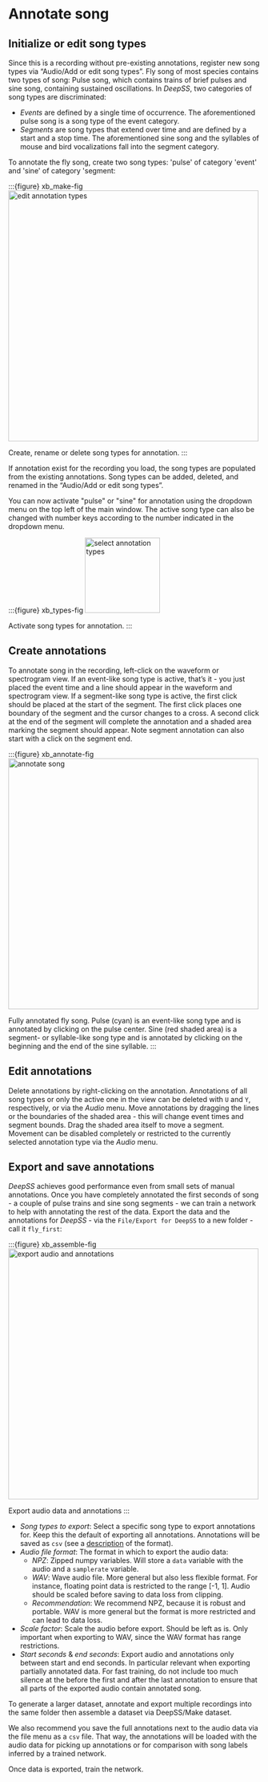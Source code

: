 # Annotate song

## Initialize or edit song types
Since this is a recording without pre-existing annotations, register new song types via “Audio/Add or edit song types”. Fly song of most species contains two types of song: Pulse song, which contains trains of brief pulses and sine song, containing sustained oscillations. In _DeepSS_, two categories of song types are discriminated:
- _Events_ are defined by a single time of occurrence. The aforementioned pulse song is a song type of the event category.
- _Segments_ are song types that extend over time and are defined by a start and a stop time. The aforementioned sine song and the syllables of mouse and bird vocalizations fall into the segment category.

To annotate the fly song, create two song types: 'pulse' of category 'event' and 'sine' of category 'segment:

:::{figure} xb_make-fig
<img src="/images/xb_make.png" alt="edit annotation types" height="500px">

Create, rename or delete song types for annotation.
:::

If annotation exist for the recording you load, the song types are populated from the existing annotations. Song types can be added, deleted, and renamed in the “Audio/Add or edit song types”.

You can now activate "pulse" or "sine" for annotation using the dropdown menu on the top left of the main window. The active song type can also be changed with number keys according to the number indicated in the dropdown menu.

:::{figure} xb_types-fig
<img src="/images/xb_types.png" alt="select annotation types" height="150px">

Activate song types for annotation.
:::


## Create annotations
To annotate song in the recording, left-click on the waveform or spectrogram view. If an event-like song type is active, that’s it - you just placed the event time and a line should appear in the waveform and spectrogram view. If a segment-like song type is active, the first click should be placed at the start of the segment. The first click places one boundary of the segment and the cursor changes to a cross. A second click at the end of the segment will complete the annotation and a shaded area marking the segment should appear. Note segment annotation can also start with a click on the segment end.


:::{figure} xb_annotate-fig
<img src="/images/xb_annotate.png" alt="annotate song" height="500px">

Fully annotated fly song. Pulse (cyan) is an event-like song type and is annotated by clicking on the pulse center. Sine (red shaded area) is a segment- or syllable-like song type and is annotated by clicking on the beginning and the end of the sine syllable.
:::

## Edit annotations
Delete annotations by right-clicking on the annotation. Annotations of all song types or only the active one in the view can be deleted with `U` and `Y`, respectively, or via the _Audio_ menu. Move annotations by dragging the lines or the boundaries of the shaded area - this will change event times and segment bounds. Drag the shaded area itself to move a segment. Movement can be disabled completely or restricted to the currently selected annotation type via the _Audio_ menu.

<!--  -->

## Export and save annotations
_DeepSS_ achieves good performance even from small sets of manual annotations. Once you have completely annotated the first seconds of song - a couple of pulse trains and sine song segments - we can train a network to help with annotating the rest of the data. Export the data and the annotations for _DeepSS_ - via the `File/Export for DeepSS` to a new folder - call it `fly_first`:


:::{figure} xb_assemble-fig
<img src="/images/xb_export.png" alt="export audio and annotations" width=500>

Export audio data and annotations
:::

- _Song types to export_: Select a specific song type to export annotations for. Keep this the default of exporting all annotations. Annotations will be saved as `csv` (see a [description](/technical/data_formats) of the format).
- _Audio file format_: The format in which to export the audio data:
    - _NPZ_: Zipped numpy variables. Will store a `data` variable with the audio and a `samplerate` variable.
    - _WAV_: Wave audio file. More general but also less flexible format. For instance, floating point data is restricted to the range [-1, 1]. Audio should be scaled before saving to data loss from clipping.
    - _Recommendation_: We recommend NPZ, because it is robust and portable. WAV is more general but the format is more restricted and can lead to data loss.
- _Scale factor_: Scale the audio before export. Should be left as is. Only important when exporting to WAV, since the WAV format has range restrictions.
- _Start seconds_ & _end seconds_: Export audio and annotations only between start and end seconds. In particular relevant when exporting partially annotated data. For fast training, do not include too much silence at the before the first and after the last annotation to ensure that all parts of the exported audio contain annotated song.

To generate a larger dataset, annotate and export multiple recordings into the same folder then assemble a dataset via DeepSS/Make dataset.

We also recommend you save the full annotations next to the audio data via the file menu as a `csv` file. That way, the annotations will be loaded with the audio data for picking up annotations or for comparison with song labels inferred by a trained network.

Once data is exported, train the network.